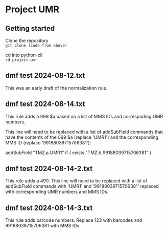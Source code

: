 # Project UMR

## Getting started

Clone the repository  
```git clone [code from above]``` 

cd into python-cli  
```cd project-umr```

## dmf test 2024-08-12.txt
This was an early draft of the normalization rule.

## dmf test 2024-08-14.txt
This rule adds a 099 $a based on a list of MMS IDs and correspoding UMR numbers.  

This line will need to be replaced with a list of addSubField commands that have the contents of the 099 $a (replace 'UMR1') and the corresponding MMS ID (replace '99188039715706381'):

addSubField "TMZ.a.UMR1" if ( exists "TMZ.b.99188039715706381" )

## dmf test 2024-08-14-2.txt
This rule adds a 490. This line will need to be replaced with a list of addSubField commands with 'UMR1' and '99188039715706381' replaced with corresponding UMR numbers and MMS IDs.

## dmf test 2024-08-14-3.txt
This rule adds barcode numbers. Replace 123 with barcodes and 99188039715706381 with MMS IDs.

